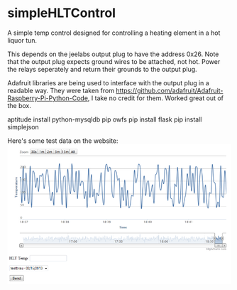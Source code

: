 simpleHLTControl
================

A simple temp control designed for controlling a heating element in a hot liquor tun.


This depends on the jeelabs output plug to have the address 0x26. Note that the output plug expects ground wires to be attached, not hot. Power the relays seperately and return their grounds to the output plug. 


Adafruit libraries are being used to interface with the output plug in a readable way. They were taken from https://github.com/adafruit/Adafruit-Raspberry-Pi-Python-Code, I take no credit for them. Worked great out of the box.

aptitude install python-mysqldb pip owfs
pip install flask
pip install simplejson


Here's some test data on the website:
<img src="https://github.com/seiniku/simpleHLTControl/raw/master/sitecap.PNG" />
